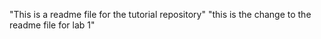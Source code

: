 "This is a readme file for the tutorial repository"
"this is the change to the readme file for lab 1"
